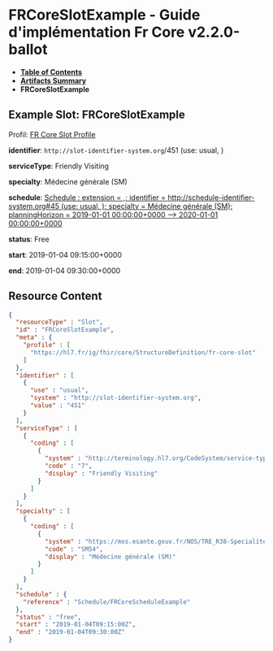 # FRCoreSlotExample - Guide d'implémentation Fr Core v2.2.0-ballot

* [**Table of Contents**](toc.md)
* [**Artifacts Summary**](artifacts.md)
* **FRCoreSlotExample**

## Example Slot: FRCoreSlotExample

Profil: [FR Core Slot Profile](StructureDefinition-fr-core-slot.md)

**identifier**: `http://slot-identifier-system.org`/451 (use: usual, )

**serviceType**: Friendly Visiting

**specialty**: Médecine générale (SM)

**schedule**: [Schedule : extension = ,; identifier = http://schedule-identifier-system.org#45 (use: usual, ); specialty = Médecine générale (SM); planningHorizon = 2019-01-01 00:00:00+0000 --> 2020-01-01 00:00:00+0000](Schedule-FRCoreScheduleExample.md)

**status**: Free

**start**: 2019-01-04 09:15:00+0000

**end**: 2019-01-04 09:30:00+0000



## Resource Content

```json
{
  "resourceType" : "Slot",
  "id" : "FRCoreSlotExample",
  "meta" : {
    "profile" : [
      "https://hl7.fr/ig/fhir/core/StructureDefinition/fr-core-slot"
    ]
  },
  "identifier" : [
    {
      "use" : "usual",
      "system" : "http://slot-identifier-system.org",
      "value" : "451"
    }
  ],
  "serviceType" : [
    {
      "coding" : [
        {
          "system" : "http://terminology.hl7.org/CodeSystem/service-type",
          "code" : "7",
          "display" : "Friendly Visiting"
        }
      ]
    }
  ],
  "specialty" : [
    {
      "coding" : [
        {
          "system" : "https://mos.esante.gouv.fr/NOS/TRE_R38-SpecialiteOrdinale/FHIR/TRE-R38-SpecialiteOrdinale",
          "code" : "SM54",
          "display" : "Médecine générale (SM)"
        }
      ]
    }
  ],
  "schedule" : {
    "reference" : "Schedule/FRCoreScheduleExample"
  },
  "status" : "free",
  "start" : "2019-01-04T09:15:00Z",
  "end" : "2019-01-04T09:30:00Z"
}

```
